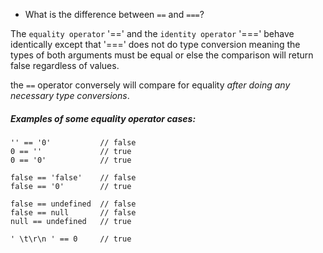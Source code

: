 * What is the difference between `==` and `===`?

The `equality operator` '==' and the `identity operator` '===' behave identically except that '===' does not do type conversion meaning the types of both arguments must be equal or else the comparison will return false regardless of values.

the `==` operator conversely will compare for equality *after doing any necessary type conversions*.

##### Examples of some equality operator cases:
```
'' == '0'           // false
0 == ''             // true
0 == '0'            // true

false == 'false'    // false
false == '0'        // true

false == undefined  // false
false == null       // false
null == undefined   // true

' \t\r\n ' == 0     // true
```